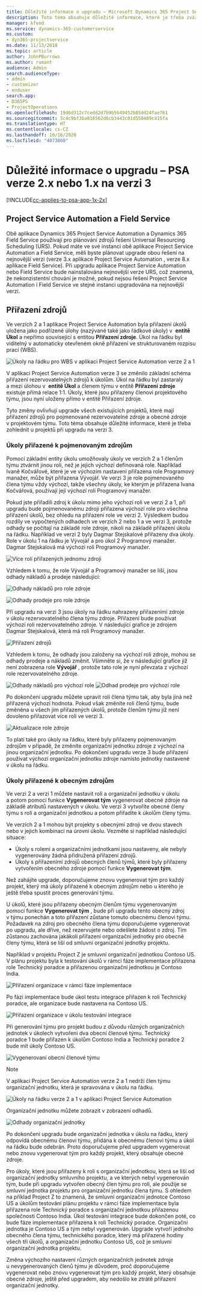 ```yaml
---
title: Důležité informace o upgradu – Microsoft Dynamics 365 Project Service Automation verze 2.x nebo 1.x na verzi 3
description: Toto téma obsahuje důležité informace, které je třeba zvážit při upgradu aplikace Project Service Automation verze 2.x nebo 1.x na verzi 3.
manager: kfend
ms.service: dynamics-365-customerservice
ms.custom:
- dyn365-projectservice
ms.date: 11/13/2018
ms.topic: article
author: JohnPBurrows
ms.author: rumant
audience: Admin
search.audienceType:
- admin
- customizer
- enduser
search.app:
- D365PS
- ProjectOperations
ms.openlocfilehash: 19d6d312c7cedd2d7b9b5649452b85dd24fae761
ms.sourcegitcommit: 5c4c9bf3ba018562d6cb3443c01d550489c415fa
ms.translationtype: HT
ms.contentlocale: cs-CZ
ms.lasthandoff: 10/16/2020
ms.locfileid: "4073860"
---
```

# <a name="upgrade-considerations---psa-version-2x-or-1x-to-version-3"></a>Důležité informace o upgradu – PSA verze 2.x nebo 1.x na verzi 3
[!INCLUDE[cc-applies-to-psa-app-1x-2x](../includes/cc-applies-to-psa-app-1x-2x.md)]

## <a name="project-service-automation-and-field-service"></a>Project Service Automation a Field Service
Obě aplikace Dynamics 365 Project Service Automation a Dynamics 365 Field Service používají pro plánování zdrojů řešení Universal Resourcing Scheduling (URS). Pokud máte ve své instanci obě aplikace Project Service Automation a Field Service, měli byste plánovat upgrade obou řešení na nejnovější verzi (verze 3.x aplikace Project Service Automation , verze 8.x aplikace Field Service). Při upgradu aplikace Project Service Automation nebo Field Service bude nainstalována nejnovější verze URS, což znamená, že nekonzistentní chování je možné, pokud nejsou řešení Project Service Automation i Field Service ve stejné instanci upgradována na nejnovější verzi.

## <a name="resource-assignments"></a>Přiřazení zdrojů
Ve verzích 2 a 1 aplikace Project Service Automation byla přiřazení úkolů uložena jako podřízené úlohy (nazývané také jako řádkové úkoly) v  **entitě Úkol** a nepřímo související s entitou **Přiřazení zdroje**. Úkol na řádku byl viditelný v automaticky otevřeném okně přiřazení ve strukturovaném rozpisu prací (WBS).

![Úkoly na řádku pro WBS v aplikaci Project Service Automation verze 2 a 1](media/upgrade-line-task-01.png)

V aplikaci Project Service Automation verze 3 se změnilo základní schéma přiřazení rezervovatelných zdrojů k úkolům. Úkol na řádku byl zastaralý a mezi úlohou v  **entitě Úkol** a členem týmu v entitě **Přiřazení zdroje** existuje přímá relace 1:1. Úkoly, které jsou přiřazeny členovi projektového týmu, jsou nyní uloženy přímo v entitě Přiřazení zdroje.  

Tyto změny ovlivňují upgrade všech existujících projektů, které mají přiřazení zdrojů pro pojmenované rezervovatelné zdroje a obecné zdroje v projektovém týmu. Toto téma obsahuje důležité informace, které je třeba zohlednit u projektů při upgradu na verzi 3. 

### <a name="tasks-assigned-to-named-resources"></a>Úkoly přiřazené k pojmenovaným zdrojům
Pomocí základní entity úkolu umožňovaly úkoly ve verzích 2 a 1 členům týmu ztvárnit jinou roli, než je jejich výchozí definovaná role. Například Ivaně Kočvářové, které je ve výchozím nastavení přiřazena role Programový manažer, může být přiřazena Vývojář. Ve verzi 3 je role pojmenovaného člena týmu vždy výchozí, takže všechny úkoly, ke kterým je přiřazena Ivana Kočvářová, používají její výchozí roli Programový manažer.

Pokud jste přiřadili zdroj k úkolu mimo jeho výchozí roli ve verzi 2 a 1, při upgradu bude pojmenovanému zdroji přiřazena výchozí role pro všechna přiřazení úkolů, bez ohledu na přiřazení role ve verzi 2. Výsledkem budou rozdíly ve vypočtených odhadech ve verzích 2 nebo 1 a ve verzi 3, protože odhady se počítají na základě role zdroje, nikoli na základě přiřazení úkolu na řádku. Například ve verzi 2 byly Dagmar Stejskalové přiřazeny dva úkoly. Role v úkolu 1 na řádku je Vývojář a pro úkol 2 Programový manažer. Dagmar Stejskalová má výchozí roli Programový manažer.

![Více rolí přiřazených jednomu zdroji](media/upgrade-multiple-roles-02.png)

Vzhledem k tomu, že role Vývojář a Programový manažer se liší, jsou odhady nákladů a prodeje následující:

![Odhady nákladů pro role zdroje](media/upggrade-cost-estimates-03.png)

![Odhady prodeje pro role zdroje](media/upgrade-sales-estimates-04.png)

Při upgradu na verzi 3 jsou úkoly na řádku nahrazeny přiřazeními zdroje v úkolu rezervovatelného člena týmu zdroje. Přiřazení bude používat výchozí roli rezervovatelného zdroje. V následující grafice je zdrojem Dagmar Stejskalová, která má roli Programový manažer.

![Přiřazení zdrojů](media/resource-assignment-v2-05.png)

Vzhledem k tomu, že odhady jsou založeny na výchozí roli zdroje, mohou se odhady prodeje a nákladů změnit. Všimněte si, že v následující grafice již není zobrazena role **Vývojář** , protože tato role je nyní převzata z výchozí role rezervovatelného zdroje.

![Odhady nákladů pro výchozí role](media/resource-assignment-cost-estimate-06.png)
![Odhad prodeje pro výchozí role](media/resource-assignment-sales-estimate-07.png)

Po dokončení upgradu můžete upravit roli člena týmu tak, aby byla jiná než přiřazená výchozí hodnota. Pokud však změníte roli členů týmu, bude změněna u všech jim přiřazených úkolů, protože členům týmu již není dovoleno přiřazovat více rolí ve verzi 3.

![Aktualizace role zdroje](media/resource-role-assignment-08.png)

To platí také pro úkoly na řádku, které byly přiřazeny pojmenovaným zdrojům v případě, že změníte organizační jednotku zdroje z výchozí na jinou organizační jednotku. Po dokončení upgradu verze 3 bude přiřazení používat výchozí organizační jednotku zdroje namísto jednotky nastavené v úkolu na řádku.

### <a name="tasks-assigned-to-generic-resources"></a>Úkoly přiřazené k obecným zdrojům
Ve verzi 2 a verzi 1 můžete nastavit roli a organizační jednotku v úkolu a potom pomocí funkce **Vygenerovat tým** vygenerovat obecné zdroje na základě atributů nastavených v úkolu. Ve verzi 3 vytvoříte obecné členy týmu s rolí a organizační jednotkou a potom přiřadíte k úkolům členy týmu.

Ve verzích 2 a 1 mohou být projekty s obecnými zdroji ve dvou stavech nebo v jejich kombinaci na úrovni úkolu. Vezměte si například následující situace:

- Úkoly s rolemi a organizačními jednotkami jsou nastaveny, ale nebyly vygenerovány žádná přidružená přiřazení zdrojů.
- Úkoly s přiřazeními zdrojů obecných členů týmů, které byly přiřazeny vytvořením obecného zdroje pomocí funkce **Vygenerovat tým**.

Než zahájíte upgrade, doporučujeme znovu vygenerovat tým pro každý projekt, který má úkoly přiřazené k obecným zdrojům nebo u kterého je ještě třeba spustit proces generování týmu.

U úkolů, které jsou přiřazeny obecným členům týmu vygenerovaným pomocí funkce **Vygenerovat tým** , bude při upgradu tento obecný zdroj v týmu ponechán a toto přiřazení zůstane tomuto obecnému členovi týmu. Požadavek na zdroj pro obecného člena týmu doporučujeme vygenerovat po upgradu, ale dříve, než rezervujete nebo odešlete žádost o zdroj. Tím zůstanou zachována jakákoli přiřazení organizační jednotky pro obecné členy týmu, která se liší od smluvní organizační jednotky projektu.

Například v projektu Project Z je smluvní organizační jednotkou Contoso US. V plánu projektu byla k testování úkolů v rámci fáze implementace přiřazena role Technický poradce a přiřazenou organizační jednotkou je Contoso India.

![Přiřazení organizace v rámci fáze implementace](media/org-unit-assignment-09.png)

Po fázi implementace bude úkol testu integrace přiřazen k roli Technický poradce, ale organizace bude nastavena na Contoso US.  

![Přiřazení organizace v úkolu testování integrace](media/org-unit-generate-team-10.png)

Při generování týmu pro projekt budou z důvodu různých organizačních jednotek v úkolech vytvořeni dva obecní členové týmu. Technický poradce 1 bude přiřazen k úkolům Contoso India a Technický poradce 2 bude mít úkoly Contoso US.  

![Vygenerovaní obecní členové týmu](media/org-unit-assignments-multiple-resources-11.png)

> [!NOTE]
> V aplikaci Project Service Automation verze 2 a 1 nedrží člen týmu organizační jednotku, která je spravována v úkolu na řádku.

![Úkoly na řádku verze 2 a 1 v aplikaci Project Service Automation](media/line-tasks-12.png)

Organizační jednotku můžete zobrazit v zobrazení odhadů. 

![Odhady organizační jednotky](media/org-unit-estimates-view-13.png)
 
Po dokončení upgradu bude organizační jednotka v úkolu na řádku, který odpovídá obecnému členovi týmu, přidána k obecnému členovi týmu a úkol na řádku bude odebrán. Proto doporučujeme před upgradem vygenerovat nebo znovu vygenerovat tým pro každý projekt, který obsahuje obecné zdroje.

Pro úkoly, které jsou přiřazeny k roli s organizační jednotkou, která se liší od organizační jednotky smluvního projektu, a ve kterých nebyl vygenerován tým, bude při upgradu vytvořen obecný člen týmu pro roli, ale použije se smluvní jednotka projektu pro organizační jednotku člena týmu. S ohledem na příklad Project Z to znamená, že smluvní organizační jednotce Contoso US a úkolům testování plánu projektu v rámci fáze implementace byla přiřazena role Technický poradce s organizační jednotkou přiřazenou společnosti Contoso India. Úkol testování integrace bude dokončen poté, co bude fáze implementace přiřazena k roli Technický poradce. Organizační jednotka je Contoso US a tým nebyl vygenerován. Upgrade vytvoří jednoho obecného člena týmu, technického poradce, který má přiřazené hodiny všech tří úkolů, a organizační jednotku Contoso US, což je smluvní organizační jednotka projektu.   
 
Změna výchozího nastavení různých organizačních jednotek zdroje u nevygenerovaných členů týmu je důvodem, proč doporučujeme vygenerovat nebo znovu vygenerovat tým pro každý projekt, který obsahuje obecné zdroje, ještě před upgradem, aby nedošlo ke ztrátě přiřazení organizační jednotky.


